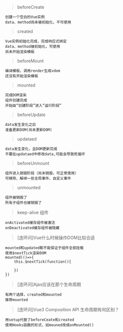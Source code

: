 > beforeCreate

```
创建一个空白的Vue实例
data、method尚未被初始化，不可使用
```

> created

```
Vue实例初始化完成，完成响应式绑定
data、method被初始化，可使用
尚未开始渲染模板
```

> beforeMount

```
编译模板，调用render生成vdom
还没有开始渲染模板
```


> mounted

```
完成DOM渲染
组件创建完成
开始由“创建阶段”进入“运行阶段”
```

> beforeUpdate

```
data发生变化之后
准备更新DOM(尚未更新DOM)
```

> updataed

```
data发生变化，且DOM更新完成
不要在updataed中修改data,可能会导致死循环
```

> beforeUnmount

```
组件进入销毁阶段（尚未销毁，可正常使用）
可移除、解绑一些全局事件、自定义事件
```

> unmounted

```
组件被销毁了
所有子组件也被销毁了
```

> keep-alive 组件

```
onActivated缓存组件被激活
onDeactivated缓存组件被隐藏
```

> [连环问]Vue什么时候操作DOM比较合适

```
mounted和updated都不能保证子组件全部挂载
使用$nextTick渲染DOM
mounted(()=>{
    this.$nextTick(function(){
        
    })
})
```

> [连环问]Ajax应该在那个生命周期

```
有两个选择，created和mounted
推荐mounted
```

> [连环问]Vue3 Composition API 生命周期有何区别？

```
用setup代替了beforeCeate和created
使用Hooks函数的形式，如mouned改成onMounted()
```
